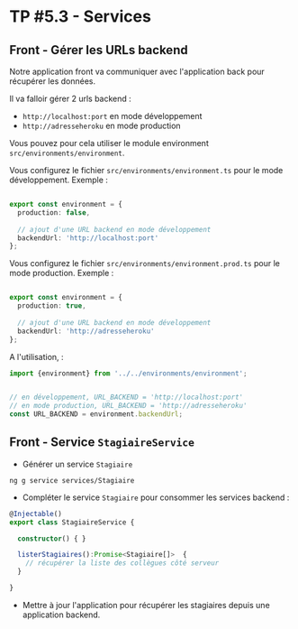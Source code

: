 # TP #5.3 - Services

## Front - Gérer les URLs backend

Notre application front va communiquer avec l'application back pour récupérer les données.

Il va falloir gérer 2 urls backend :
* `http://localhost:port` en mode développement
* `http://adresseheroku` en mode production

Vous pouvez pour cela utiliser le module environment `src/environments/environment`.

Vous configurez le fichier `src/environments/environment.ts` pour le mode développement. Exemple :

```ts

export const environment = {
  production: false,
  
  // ajout d'une URL backend en mode développement
  backendUrl: 'http://localhost:port'
};


```

Vous configurez le fichier `src/environments/environment.prod.ts` pour le mode production. Exemple :

```ts

export const environment = {
  production: true,
  
  // ajout d'une URL backend en mode développement
  backendUrl: 'http://adresseheroku'
};


```

A l'utilisation, :

```ts
import {environment} from '../../environments/environment';


// en développement, URL_BACKEND = 'http://localhost:port'
// en mode production, URL_BACKEND = 'http://adresseheroku'
const URL_BACKEND = environment.backendUrl;


```

## Front - Service `StagiaireService`

* Générer un service `Stagiaire`

```
ng g service services/Stagiaire
```

* Compléter le service `Stagiaire` pour consommer les services backend :

```ts
@Injectable()
export class StagiaireService {

  constructor() { }

  listerStagiaires():Promise<Stagiaire[]>  {
    // récupérer la liste des collègues côté serveur
  }

}
```

* Mettre à jour l'application pour récupérer les stagiaires depuis une application backend.
